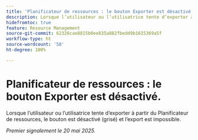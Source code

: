 ```yaml
---
title: 'Planificateur de ressources : le bouton Exporter est désactivé.'
description: Lorsque l’utilisateur ou l’utilisatrice tente d’exporter à partir du Planificateur de ressources, le bouton est désactivé (grisé) et l’export est impossible.
hidefromtoc: true
feature: Resource Management
source-git-commit: 62326cae8815b0ee835a882fbedd9b1615369a5f
workflow-type: ht
source-wordcount: '58'
ht-degree: 100%

---
```



# Planificateur de ressources : le bouton Exporter est désactivé.

Lorsque l’utilisateur ou l’utilisatrice tente d’exporter à partir du Planificateur de ressources, le bouton est désactivé (grisé) et l’export est impossible.

_Premier signalement le 20 mai 2025._
